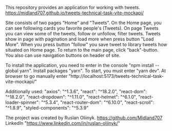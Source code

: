 This repository provides an application for working with tweets.
https://midland707.github.io/tweets-technical-task-vite-mockapi/

Site consists of two pages "Home" and "Tweets".
On the Home page, you can see following cards you favorite people's (Tweets).
On page Tweets you can view some of the tweets, follow or unfollow, filter tweets.
Tweets show in page with pagination and load more when press button "Load More".
When you press button "follow" you save tweet to library tweets how situated on Home page.
To return to the main page, click "back"-button. You also can use navigation buttons on header of site.

To install the application, you need to enter in the console "npm install --global yarn". Install packages "yarn".
To start, you must enter "yarn dev". At browser to go manually enter "http://localhost:5173/tweets-technical-task-vite-mockapi/"

Additionally used:
"axios": "^1.3.6",
"react": "^18.2.0",
"react-dom": "^18.2.0",
"react-dropdown": "^1.11.0",
"react-helmet": "^6.1.0",
"react-loader-spinner": "^5.3.4",
"react-router-dom": "^6.10.0",
"react-scroll": "^1.8.9",
"styled-components": "^5.3.9"

The project was created by Ruslan Oliinyk. https://github.com/Midland707
LinkedIn "https://www.linkedin.com/in/ruslan-oliinyk/"

